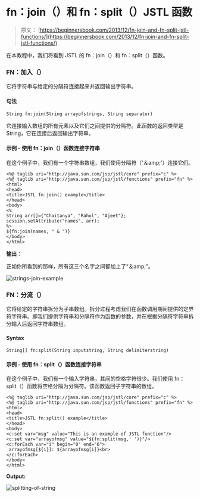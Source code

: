 # fn：join（）和 fn：split（）JSTL 函数

> 原文： [https://beginnersbook.com/2013/12/fn-join-and-fn-split-jstl-functions/](https://beginnersbook.com/2013/12/fn-join-and-fn-split-jstl-functions/)

在本教程中，我们将看到 JSTL 的 fn：join（）和 fn：split（）函数。

### FN：加入（）

它将字符串与给定的分隔符连接起来并返回输出字符串。

#### 句法

```
String fn:join(String arrayofstrings, String separator)
```

它连接输入数组的所有元素以及它们之间提供的分隔符。此函数的返回类型是 String，它在连接后返回输出字符串。

#### 示例 - 使用 fn：join（）函数连接字符串

在这个例子中，我们有一个字符串数组，我们使用分隔符（'＆amp;'）连接它们。

```
<%@ taglib uri="http://java.sun.com/jsp/jstl/core" prefix="c" %>
<%@ taglib uri="http://java.sun.com/jsp/jstl/functions" prefix="fn" %>
<html>
<head>
<title>JSTL fn:join() example</title>
</head>
<body>
<%
String arr[]={"Chaitanya", "Rahul", "Ajeet"};
session.setAttribute("names", arr);
%>
${fn:join(names, " & ")}
</body>
</html>
```

**输出：**

正如你所看到的那样，所有这三个名字之间都加上了“＆amp;”。

![strings-join-example](../Images/f6a3cd25775035ab6fe316c776f4e69f.jpg)

### FN：分流（）

它将给定的字符串拆分为子串数组。拆分过程考虑我们在函数调用期间提供的定界符字符串。即我们提供字符串和分隔符作为函数的参数，并在根据分隔符字符串拆分输入后返回字符串数组。

#### Syntax

```
String[] fn:split(String inputstring, String delimiterstring)
```

#### 示例 - 使用 fn：split（）函数连接字符串

在这个例子中，我们有一个输入字符串，其间的空格字符很少。我们使用 fn：split（）函数将空格分隔为分隔符。该函数返回子字符串的数组。

```
<%@ taglib uri="http://java.sun.com/jsp/jstl/core" prefix="c" %>
<%@ taglib uri="http://java.sun.com/jsp/jstl/functions" prefix="fn" %>
<html>
<head>
<title>JSTL fn:split() example</title>
</head>
<body>
<c:set var="msg" value="This is an example of JSTL function"/>
<c:set var="arrayofmsg" value="${fn:split(msg,' ')}"/>
<c:forEach var="i" begin="0" end="6">
 arrayofmsg[${i}]: ${arrayofmsg[i]}<br>
</c:forEach>
</body>
</html>
```

**Output:**

![splitting-of-string](../Images/de485b3c2f418883cc37ce09936dfdff.jpg)